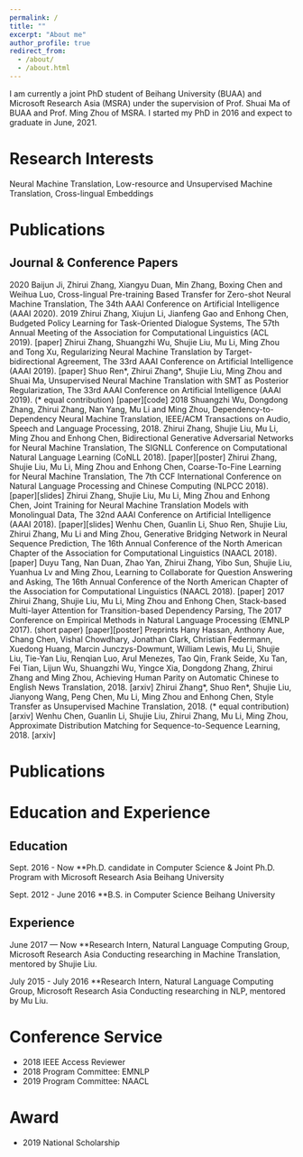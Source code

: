 ```yaml
---
permalink: /
title: ""
excerpt: "About me"
author_profile: true
redirect_from: 
  - /about/
  - /about.html
---
```


I am currently a joint PhD student of Beihang University (BUAA) and Microsoft Research Asia (MSRA) under the supervision of Prof. Shuai Ma of BUAA and Prof. Ming Zhou of MSRA. I started my PhD in 2016 and expect to graduate in June, 2021.

Research Interests
======
Neural Machine Translation, Low-resource and Unsupervised Machine Translation, Cross-lingual Embeddings

Publications
======
Journal & Conference Papers
-----
2020
Baijun Ji, Zhirui Zhang, Xiangyu Duan, Min Zhang, Boxing Chen and Weihua Luo, Cross-lingual Pre-training Based Transfer for Zero-shot Neural Machine Translation, The 34th AAAI Conference on Artificial Intelligence (AAAI 2020).
2019
Zhirui Zhang, Xiujun Li, Jianfeng Gao and Enhong Chen, Budgeted Policy Learning for Task-Oriented Dialogue Systems, The 57th Annual Meeting of the Association for Computational Linguistics (ACL 2019). [paper]
Zhirui Zhang, Shuangzhi Wu, Shujie Liu, Mu Li, Ming Zhou and Tong Xu, Regularizing Neural Machine Translation by Target-bidirectional Agreement, The 33rd AAAI Conference on Artificial Intelligence (AAAI 2019). [paper]
Shuo Ren*, Zhirui Zhang*, Shujie Liu, Ming Zhou and Shuai Ma, Unsupervised Neural Machine Translation with SMT as Posterior Regularization, The 33rd AAAI Conference on Artificial Intelligence (AAAI 2019). (* equal contribution) [paper][code]
2018
Shuangzhi Wu, Dongdong Zhang, Zhirui Zhang, Nan Yang, Mu Li and Ming Zhou, Dependency-to-Dependency Neural Machine Translation, IEEE/ACM Transactions on Audio, Speech and Language Processing, 2018.
Zhirui Zhang, Shujie Liu, Mu Li, Ming Zhou and Enhong Chen, Bidirectional Generative Adversarial Networks for Neural Machine Translation, The SIGNLL Conference on Computational Natural Language Learning (CoNLL 2018). [paper][poster]
Zhirui Zhang, Shujie Liu, Mu Li, Ming Zhou and Enhong Chen, Coarse-To-Fine Learning for Neural Machine Translation, The 7th CCF International Conference on Natural Language Processing and Chinese Computing (NLPCC 2018). [paper][slides]
Zhirui Zhang, Shujie Liu, Mu Li, Ming Zhou and Enhong Chen, Joint Training for Neural Machine Translation Models with Monolingual Data, The 32nd AAAI Conference on Artificial Intelligence (AAAI 2018). [paper][slides]
Wenhu Chen, Guanlin Li, Shuo Ren, Shujie Liu, Zhirui Zhang, Mu Li and Ming Zhou, Generative Bridging Network in Neural Sequence Prediction, The 16th Annual Conference of the North American Chapter of the Association for Computational Linguistics (NAACL 2018). [paper]
Duyu Tang, Nan Duan, Zhao Yan, Zhirui Zhang, Yibo Sun, Shujie Liu, Yuanhua Lv and Ming Zhou, Learning to Collaborate for Question Answering and Asking, The 16th Annual Conference of the North American Chapter of the Association for Computational Linguistics (NAACL 2018). [paper]
2017
Zhirui Zhang, Shujie Liu, Mu Li, Ming Zhou and Enhong Chen, Stack-based Multi-layer Attention for Transition-based Dependency Parsing, The 2017 Conference on Empirical Methods in Natural Language Processing (EMNLP 2017). (short paper) [paper][poster]
Preprints
Hany Hassan, Anthony Aue, Chang Chen, Vishal Chowdhary, Jonathan Clark, Christian Federmann, Xuedong Huang, Marcin Junczys-Dowmunt, William Lewis, Mu Li, Shujie Liu, Tie-Yan Liu, Renqian Luo, Arul Menezes, Tao Qin, Frank Seide, Xu Tan, Fei Tian, Lijun Wu, Shuangzhi Wu, Yingce Xia, Dongdong Zhang, Zhirui Zhang and Ming Zhou, Achieving Human Parity on Automatic Chinese to English News Translation, 2018. [arxiv]
Zhirui Zhang*, Shuo Ren*, Shujie Liu, Jianyong Wang, Peng Chen, Mu Li, Ming Zhou and Enhong Chen, Style Transfer as Unsupervised Machine Translation, 2018. (* equal contribution) [arxiv]
Wenhu Chen, Guanlin Li, Shujie Liu, Zhirui Zhang, Mu Li, Ming Zhou, Approximate Distribution Matching for Sequence-to-Sequence Learning, 2018. [arxiv]


Publications
======


Education and Experience
======
Education
------

Sept. 2016 - Now
**Ph.D. candidate in Computer Science & Joint Ph.D. Program with Microsoft Research Asia
Beihang University

Sept. 2012 - June 2016
**B.S. in Computer Science
Beihang University

Experience
------
June 2017 — Now
**Research Intern, Natural Language Computing Group, Microsoft Research Asia
Conducting researching in Machine Translation, mentored by Shujie Liu.

July 2015 - July 2016
**Research Intern, Natural Language Computing Group, Microsoft Research Asia
Conducting researching in NLP, mentored by Mu Liu.

Conference Service
======
* 2018 IEEE Access Reviewer
* 2018 Program Committee: EMNLP
* 2019 Program Committee: NAACL

Award
=====
* 2019 National Scholarship

